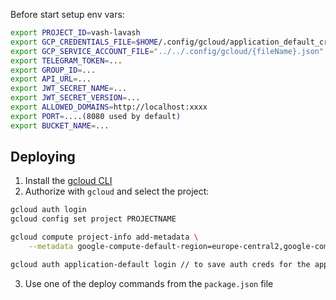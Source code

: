 Before start setup env vars:

```sh
export PROJECT_ID=vash-lavash
export GCP_CREDENTIALS_FILE=$HOME/.config/gcloud/application_default_credentials.json
export GCP_SERVICE_ACCOUNT_FILE="../../.config/gcloud/{fileName}.json"
export TELEGRAM_TOKEN=...
export GROUP_ID=...
export API_URL=...
export JWT_SECRET_NAME=...
export JWT_SECRET_VERSION=...
export ALLOWED_DOMAINS=http://localhost:xxxx
export PORT=....(8080 used by default)
export BUCKET_NAME=...
```

## Deploying

1. Install the [gcloud CLI](https://cloud.google.com/sdk/docs/install)
2. Authorize with `gcloud` and select the project:

```sh
gcloud auth login
gcloud config set project PROJECTNAME

gcloud compute project-info add-metadata \
    --metadata google-compute-default-region=europe-central2,google-compute-default-zone=europe-central2-b

gcloud auth application-default login // to save auth creds for the app
```

3. Use one of the deploy commands from the `package.json` file
